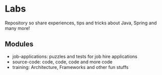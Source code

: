 # Labs

Repository so share experiences, tips and tricks about Java, Spring and many more!

## Modules

* job-applications: puzzles and tests for job hire applications
* source-code: code, code, code and more code
* training: Architecture, Frameworks and other fun stuffs
